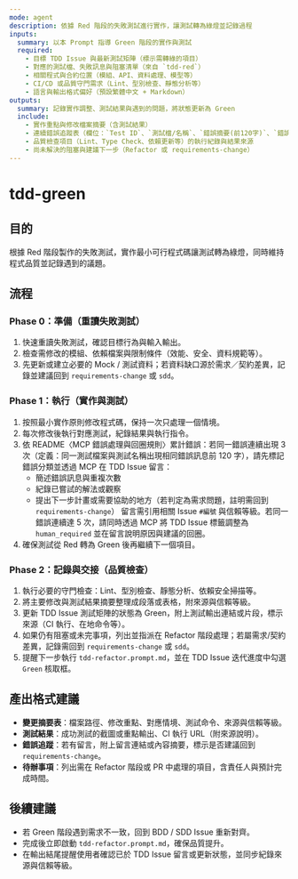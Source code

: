 ```yaml
---
mode: agent
description: 依據 Red 階段的失敗測試進行實作，讓測試轉為綠燈並記錄過程
inputs:
  summary: 以本 Prompt 指導 Green 階段的實作與測試
  required:
    - 目標 TDD Issue 與最新測試矩陣（標示需轉綠的項目）
    - 對應的測試檔、失敗訊息與阻塞清單（來自 `tdd-red`）
    - 相關程式與合約位置（模組、API、資料處理、模型等）
    - CI/CD 或品質守門需求（Lint、型別檢查、靜態分析等）
    - 語言與輸出格式偏好（預設繁體中文 + Markdown）
outputs:
  summary: 記錄實作調整、測試結果與遇到的問題，將狀態更新為 Green
  include:
    - 實作重點與修改檔案摘要（含測試結果）
    - 連續錯誤追蹤表（欄位：`Test ID`、`測試檔/名稱`、`錯誤摘要(前120字)`、`錯誤分類`、`連續次數`、`已處理動作`、`來源/信賴等級`）；同一錯誤連續 3 次提醒透過 MCP 留言，若達 5 次需透過 MCP 將標籤調整為 `human_required` 並說明原因
    - 品質檢查項目（Lint、Type Check、依賴更新等）的執行紀錄與結果來源
    - 尚未解決的阻塞與建議下一步（Refactor 或 requirements-change）
---
```


# tdd-green

## 目的

根據 Red 階段製作的失敗測試，實作最小可行程式碼讓測試轉為綠燈，同時維持程式品質並記錄遇到的議題。

## 流程

### Phase 0：準備（重讀失敗測試）
1. 快速重讀失敗測試，確認目標行為與輸入輸出。
2. 檢查需修改的模組、依賴檔案與限制條件（效能、安全、資料規範等）。
3. 先更新或建立必要的 Mock / 測試資料；若資料缺口源於需求／契約差異，記錄並建議回到 `requirements-change` 或 `sdd`。

### Phase 1：執行（實作與測試）
1. 按照最小實作原則修改程式碼，保持一次只處理一個情境。
2. 每次修改後執行對應測試，紀錄結果與執行指令。
3. 依 README〈MCP 錯誤處理與回圈規則〉累計錯誤：若同一錯誤連續出現 3 次（定義：同一測試檔案與測試名稱出現相同錯誤訊息前 120 字），請先標記錯誤分類並透過 MCP 在 TDD Issue 留言：
   - 簡述錯誤訊息與重複次數
   - 紀錄已嘗試的解法或觀察
   - 提出下一步計畫或需要協助的地方（若判定為需求問題，註明需回到 `requirements-change`）
   留言需引用相關 Issue `#編號` 與信賴等級。若同一錯誤連續達 5 次，請同時透過 MCP 將 TDD Issue 標籤調整為 `human_required` 並在留言說明原因與建議的回圈。
4. 確保測試從 Red 轉為 Green 後再繼續下一個項目。

### Phase 2：記錄與交接（品質檢查）
1. 執行必要的守門檢查：Lint、型別檢查、靜態分析、依賴安全掃描等。
2. 將主要修改與測試結果摘要整理成段落或表格，附來源與信賴等級。
3. 更新 TDD Issue 測試矩陣的狀態為 Green，附上測試輸出連結或片段，標示來源（CI 執行、在地命令等）。
4. 如果仍有阻塞或未完事項，列出並指派在 Refactor 階段處理；若屬需求/契約差異，記錄需回到 `requirements-change` 或 `sdd`。
5. 提醒下一步執行 `tdd-refactor.prompt.md`，並在 TDD Issue 迭代進度中勾選 `Green` 核取框。

## 產出格式建議

- **變更摘要表**：檔案路徑、修改重點、對應情境、測試命令、來源與信賴等級。
- **測試結果**：成功測試的截圖或重點輸出、CI 執行 URL（附來源說明）。
- **錯誤追蹤**：若有留言，附上留言連結或內容摘要，標示是否建議回到 `requirements-change`。
- **待辦事項**：列出需在 Refactor 階段或 PR 中處理的項目，含責任人與預計完成時間。

## 後續建議

- 若 Green 階段遇到需求不一致，回到 BDD / SDD Issue 重新對齊。
- 完成後立即啟動 `tdd-refactor.prompt.md`，確保品質提升。
- 在輸出結尾提醒使用者確認已於 TDD Issue 留言或更新狀態，並同步紀錄來源與信賴等級。

